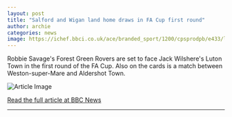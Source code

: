 ```yaml
---
layout: post
title: "Salford and Wigan land home draws in FA Cup first round"
author: archie
categories: news
image: https://ichef.bbci.co.uk/ace/branded_sport/1200/cpsprodpb/e433/live/217f60b0-a863-11f0-978b-27d7703329f1.jpg
---
```

Robbie Savage's Forest Green Rovers are set to face Jack Wilshere's Luton Town in the first round of the FA Cup. Also on the cards is a match between Weston-super-Mare and Aldershot Town.

![Article Image](https://ichef.bbci.co.uk/ace/branded_sport/1200/cpsprodpb/e433/live/217f60b0-a863-11f0-978b-27d7703329f1.jpg)

[Read the full article at BBC News](https://www.bbc.com/sport/football/articles/ckg1j94py5po?at_medium=RSS&at_campaign=rss)

---
